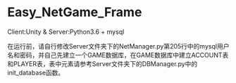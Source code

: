 # Easy_NetGame_Frame
Client:Unity &amp; Server:Python3.6 + mysql

在运行前，请自行修改Server文件夹下的NetManager.py第205行中的mysql用户名和密码，并自己先建立一个GAME数据库，在GAME数据库中建立ACCOUNT表和PLAYER表，表中元素请参考Server文件夹下的DBManager.py中的init_database函数。
